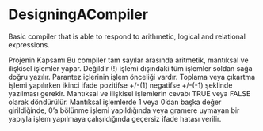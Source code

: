 # DesigningACompiler
Basic compiler that is able to respond to arithmetic, logical and relational expressions. 

Projenin Kapsamı
Bu compiler tam sayılar arasında aritmetik, mantıksal ve ilişkisel işlemler yapar. Değildir (!) işlemi dışındaki tüm işlemler soldan sağa doğru yazılır. Parantez içlerinin işlem önceliği vardır. Toplama veya çıkartma işlemi yapılırken ikinci ifade pozitifse +/-(1) negatifse +/-(-1) şeklinde yazılması gerekir. Mantıksal ve ilişkisel işlemlerin cevabı TRUE veya FALSE olarak döndürülür. Mantıksal işlemlerde 1 veya 0’dan başka değer girildiğinde,  0’a bölünme işlemi yapıldığında veya gramere uymayan bir yapıyla işlem yapılmaya çalışıldığında geçersiz ifade hatası verilir.

